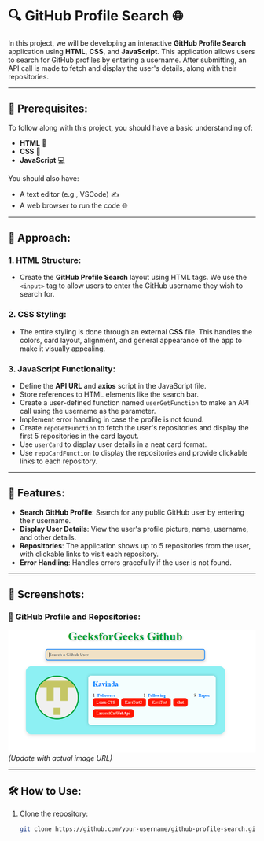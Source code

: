 # 🔍 **GitHub Profile Search** 🌐

In this project, we will be developing an interactive **GitHub Profile Search** application using **HTML**, **CSS**, and **JavaScript**. This application allows users to search for GitHub profiles by entering a username. After submitting, an API call is made to fetch and display the user's details, along with their repositories.

---

## 📝 **Prerequisites**:

To follow along with this project, you should have a basic understanding of:

- **HTML** 📄
- **CSS** 🎨
- **JavaScript** 💻

You should also have:

- A text editor (e.g., VSCode) ✍️
- A web browser to run the code 🌐

---

## 🚀 **Approach**:

### 1. **HTML Structure**:
- Create the **GitHub Profile Search** layout using HTML tags. We use the `<input>` tag to allow users to enter the GitHub username they wish to search for.

### 2. **CSS Styling**:
- The entire styling is done through an external **CSS** file. This handles the colors, card layout, alignment, and general appearance of the app to make it visually appealing.

### 3. **JavaScript Functionality**:
- Define the **API URL** and **axios** script in the JavaScript file.
- Store references to HTML elements like the search bar.
- Create a user-defined function named `userGetFunction` to make an API call using the username as the parameter.
- Implement error handling in case the profile is not found.
- Create `repoGetFunction` to fetch the user's repositories and display the first 5 repositories in the card layout.
- Use `userCard` to display user details in a neat card format.
- Use `repoCardFunction` to display the repositories and provide clickable links to each repository.

---

## 🌟 **Features**:

- **Search GitHub Profile**: Search for any public GitHub user by entering their username.
- **Display User Details**: View the user's profile picture, name, username, and other details.
- **Repositories**: The application shows up to 5 repositories from the user, with clickable links to visit each repository.
- **Error Handling**: Handles errors gracefully if the user is not found.

---

## 📸 **Screenshots**:

### 📸 **GitHub Profile and Repositories**:
![GitHub Profile Search](https://github.com/kavinda9210/GithubProfileFinder/blob/main/GithubProfileFinder/screenshot/Screenshot.PNG) *(Update with actual image URL)*

---

## 🛠️ **How to Use**:

1. Clone the repository:
   ```bash
   git clone https://github.com/your-username/github-profile-search.git
